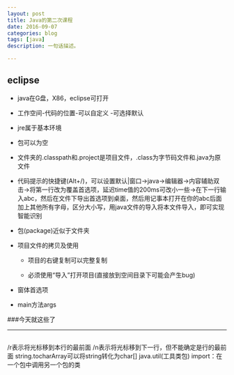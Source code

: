 ```yaml
---
layout: post
title: Java的第二次课程
date: 2016-09-07
categories: blog
tags: [java]
description: 一句话描述。

---
```



## eclipse

- java在G盘，X86，eclipse可打开

- 工作空间-代码的位置-可以自定义
  -可选择默认
- jre属于基本环境

- 包可以为空

- 文件夹的.classpath和.project是项目文件，.class为字节码文件和.java为原文件

- 代码提示的快捷键(Alt+/)，可以设置默认|窗口->java->编辑器->内容辅助双击->将第一行改为覆盖首选项，延迟time值的200ms可改小一些->在下一行输入abc，然后在文件下导出首选项到桌面，然后用记事本打开在你的abc后面加上其他所有字母，区分大小写，用java文件的导入将本文件导入，即可实现智能识别

- 包(package)近似于文件夹

- 项目文件的拷贝及使用

  - 项目的右键复制可以完整复制
  
  - 必须使用“导入”打开项目(直接放到空间目录下可能会产生bug)
  
- 窗体首选项

- main方法args

###今天就这些了

---

##

/r表示将光标移到本行的最前面
/n表示将光标移到下一行，但不能确定是行的最前面
string.tocharArray可以将string转化为char[]
java.util(工具类包)
import：在一个包中调用另一个包的类


